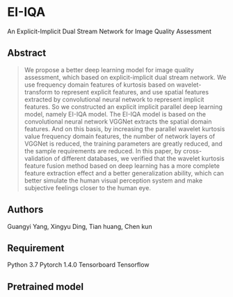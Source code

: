 # EI-IQA
An Explicit-Implicit Dual Stream Network for Image Quality Assessment

## Abstract

> We propose a better deep learning model for image quality assessment, which based on 
explicit-implicit dual stream network. We use frequency domain features of kurtosis 
based on wavelet-transform to represent explicit features, and use spatial features 
extracted by convolutional neural network to represent implicit features. So we constructed
an explicit implicit parallel deep learning model, namely EI-IQA model. The EI-IQA model 
is based on the convolutional neural network VGGNet extracts the spatial domain features. 
And on this basis, by increasing the parallel wavelet kurtosis value frequency domain features,
the number of network layers of VGGNet is reduced, the training parameters are greatly reduced, 
and the sample requirements are reduced. In this paper, by cross-validation of different 
databases, we verified that the wavelet kurtosis feature fusion method based on deep learning
has a more complete feature extraction effect and a better generalization ability, which can
better simulate the human visual perception system and make subjective feelings closer to the human eye.

## Authors

Guangyi Yang, Xingyu Ding, Tian huang, Chen kun

## Requirement

Python 3.7
Pytorch 1.4.0
Tensorboard
Tensorflow

## Pretrained model
